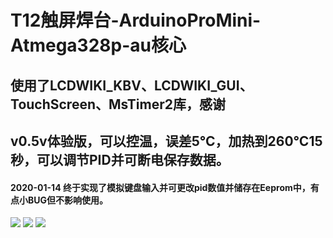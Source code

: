 # T12触屏焊台-ArduinoProMini-Atmega328p-au核心
## 使用了LCDWIKI_KBV、LCDWIKI_GUI、TouchScreen、MsTimer2库，感谢
## v0.5v体验版，可以控温，误差5℃，加热到260℃15秒，可以调节PID并可断电保存数据。
#### 2020-01-14 终于实现了模拟键盘输入并可更改pid数值并储存在Eeprom中，有点小BUG但不影响使用。
![](https://github.com/jie326513988/T12Touch-screen-welding-machines/blob/master/picture/IMG_20200111_110215_mix02.jpg)
![](https://github.com/jie326513988/T12Touch-screen-welding-machines/blob/master/picture/IMG_20200111_110348_mix01.jpg)
![](https://github.com/jie326513988/T12Touch-screen-welding-machines/blob/master/picture/QQ%E6%88%AA%E5%9B%BE20200111112227.png)
